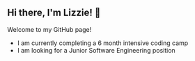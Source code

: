 ## Hi there, I'm Lizzie! 👋 

Welcome to my GitHub page! 

* I am currently completing a 6 month intensive coding camp
* I am looking for a Junior Software Engineering position


